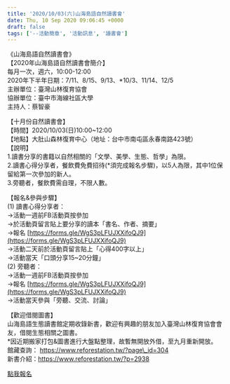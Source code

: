 ```yaml
---
title: '2020/10/03(六)山海島語自然讀書會'
date: Thu, 10 Sep 2020 09:06:45 +0000
draft: false
tags: ['--活動簡章', '活動訊息', '讀書會']
---
```


《山海島語自然讀書會》  
【2020年山海島語自然讀書會簡介】  
每月一次，週六，10:00-12:00  
2020年下半年日期：7/11、8/15、9/13、\*10/3、11/14、12/5  
主辦單位：臺灣山林復育協會  
協辦單位：臺中市海線社區大學  
主持人：蔡智豪

【十月份自然讀書會】  
【時間】2020/10/03(日)10:00~12:00  
【地點】大肚山森林復育中心（地址：台中市南屯區永春南路423號）  
【說明】  
1.讀書分享的書籍以自然相關的「文學、美學、生態、哲學」為限。  
2.讀書心得分享者，餐飲費免費招待(\*須完成報名步驟)，以5人為限，其中1位保留給第一次參加的新人。  
3.旁聽者，餐飲費需自理，不限人數。

【報名&參與步驟】  
(1) 讀書心得分享者：  
→活動一週前FB活動頁按參加  
→於活動頁留言貼上要分享的讀本「書名、作者、摘要」  
→報名 [https://forms.gle/WgS3pLFUJXXifoQJ9](https://forms.gle/WgS3pLFUJXXifoQJ9)  
→活動二天前於活動頁留言貼上「心得400字以上」  
→活動當天「口頭分享15~20分鐘」  
(2) 旁聽者：  
→活動一週前FB活動頁按參加  
→報名 [https://forms.gle/WgS3pLFUJXXifoQJ9](https://forms.gle/WgS3pLFUJXXifoQJ9)  
→活動當天參與「旁聽、交流、討論」

【歡迎借閱圖書】  
山海島語生態讀書館定期收錄新書，歡迎有興趣的朋友加入臺灣山林復育協會會友，借閱生態相關之圖書。  
\*因近期搬家打包&圖書進行大盤點整理，故暫無開放外借，至九月重新開放。  
館藏查詢： https://www.reforestation.tw/?page\_id=304  
新書介紹：https://www.reforestation.tw/?p=2938

[點我報名](https://forms.gle/Nc1397zwFqMavWpc9)